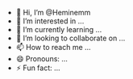 - 👋 Hi, I’m @Heminemm
- 👀 I’m interested in ...
- 🌱 I’m currently learning ...
- 💞️ I’m looking to collaborate on ...
- 📫 How to reach me ...
- 😄 Pronouns: ...
- ⚡ Fun fact: ...

<!---
Heminemm/Heminemm is a ✨ special ✨ repository because its `README.md` (this file) appears on your GitHub profile.
You can click the Preview link to take a look at your changes.
--->
